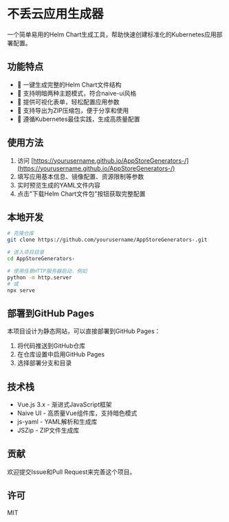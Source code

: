 # 不丢云应用生成器

一个简单易用的Helm Chart生成工具，帮助快速创建标准化的Kubernetes应用部署配置。

## 功能特点

- 🚀 一键生成完整的Helm Chart文件结构
- 🎨 支持明暗两种主题模式，符合naive-ui风格
- 📝 提供可视化表单，轻松配置应用参数
- 💾 支持导出为ZIP压缩包，便于分享和使用
- 🔧 遵循Kubernetes最佳实践，生成高质量配置

## 使用方法

1. 访问 [https://yourusername.github.io/AppStoreGenerators-/](https://yourusername.github.io/AppStoreGenerators-/)
2. 填写应用基本信息、镜像配置、资源限制等参数
3. 实时预览生成的YAML文件内容
4. 点击"下载Helm Chart文件包"按钮获取完整配置

## 本地开发

```bash
# 克隆仓库
git clone https://github.com/yourusername/AppStoreGenerators-.git

# 进入项目目录
cd AppStoreGenerators-

# 使用任意HTTP服务器启动，例如
python -m http.server
# 或
npx serve
```

## 部署到GitHub Pages

本项目设计为静态网站，可以直接部署到GitHub Pages：

1. 将代码推送到GitHub仓库
2. 在仓库设置中启用GitHub Pages
3. 选择部署分支和目录

## 技术栈

- Vue.js 3.x - 渐进式JavaScript框架
- Naive UI - 高质量Vue组件库，支持暗色模式
- js-yaml - YAML解析和生成库
- JSZip - ZIP文件生成库

## 贡献

欢迎提交Issue和Pull Request来完善这个项目。

## 许可

MIT
